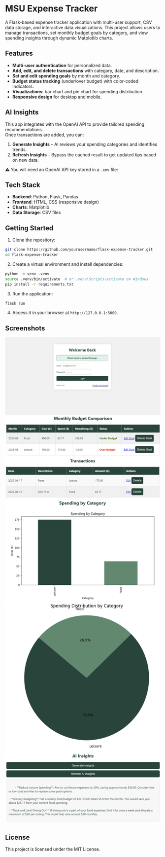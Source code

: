 # MSU Expense Tracker

A Flask-based expense tracker application with multi-user support, CSV data storage, and interactive data visualizations. This project allows users to manage transactions, set monthly budget goals by category, and view spending insights through dynamic Matplotlib charts.

## Features
- **Multi-user authentication** for personalized data.
- **Add, edit, and delete transactions** with category, date, and description.
- **Set and edit spending goals** by month and category.
- **Budget status tracking** (under/over budget) with color-coded indicators.
- **Visualizations**: bar chart and pie chart for spending distribution.
- **Responsive design** for desktop and mobile.

## AI Insights

This app integrates with the OpenAI API to provide tailored spending recommendations.  
Once transactions are added, you can:

1. **Generate Insights** – AI reviews your spending categories and identifies trends.
2. **Refresh Insights** – Bypass the cached result to get updated tips based on new data.

⚠️ You will need an OpenAI API key stored in a `.env` file:


## Tech Stack
- **Backend**: Python, Flask, Pandas
- **Frontend**: HTML, CSS (responsive design)
- **Charts**: Matplotlib
- **Data Storage**: CSV files

## Getting Started
1. Clone the repository:
```bash
git clone https://github.com/yourusername/flask-expense-tracker.git
cd flask-expense-tracker
```
2. Create a virtual environment and install dependencies:
```bash
python -m venv .venv
source .venv/bin/activate  # or .venv\Scripts\activate on Windows
pip install -r requirements.txt
```
3. Run the application:
```bash
flask run
```
4. Access it in your browser at `http://127.0.0.1:5000`.

## Screenshots
![Login](screenshots/Login.png)
![Goals](screenshots/Goals.png)
![Transactions](screenshots/Transactions.png)
![Bar Chart](screenshots/BarChart.png)
![Pie Chart](screenshots/PieChart.png)
![AI Insights Refresh Screenshot](screenshots/AIInsightsExample.png)

## License
This project is licensed under the MIT License.